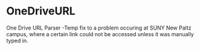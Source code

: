 # OneDriveURL
One Drive URL Parser
-Temp fix to a problem occuring at SUNY New Paltz campus, where a certain link could not be accessed unless it was manually typed in.
